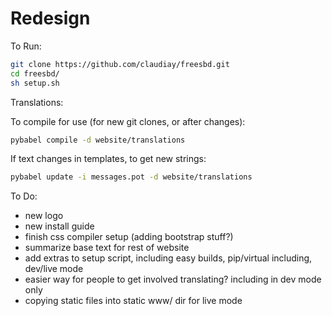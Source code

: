 Redesign
============

To Run:
```bash
git clone https://github.com/claudiay/freesbd.git
cd freesbd/
sh setup.sh
```

Translations:

To compile for use (for new git clones, or after changes):
```bash
pybabel compile -d website/translations
```

If text changes in templates, to get new strings:
```bash
pybabel update -i messages.pot -d website/translations
```

To Do:
* new logo
* new install guide
* finish css compiler setup (adding bootstrap stuff?)
* summarize base text for rest of website
* add extras to setup script, including easy builds, pip/virtual including, dev/live mode
* easier way for people to get involved translating? including in dev mode only
* copying static files into static www/ dir for live mode

